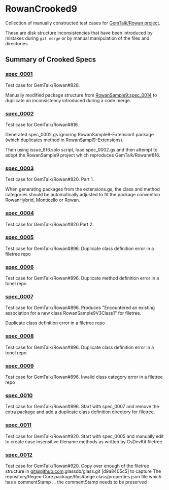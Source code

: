 # RowanCrooked9

Collection of manually constructed test cases for [GemTalk/Rowan project](https://github.com/GemTalk/Rowan). 

These are disk structure inconsistencies that have been introduced by mistakes during `git merge` or by manual manipulation of the files and directories.

## Summary of Crooked Specs

### [spec_0001](https://github.com/dalehenrich/RowanCrooked9/tree/spec_0001)
Test case for GemTalk/Rowan#828.

Manually modified package structure from [RowanSample9:spec_0014](https://github.com/dalehenrich/RowanSample9/tree/spec_0014) to duplicate an inconsistency introduced during a code merge. 

### [spec_0002](https://github.com/dalehenrich/RowanCrooked9/tree/spec_0002)
Test case for GemTalk/Rowan#816.

Generated spec_0002.gs ignoring RowanSample9-Extension1 package (which duplicates method in RowanSampl9-Extensions).

Then using issue_816.solo script, load spec_0002.gs and then attempt to adopt the RowanSample9 project which reproduces GemTalk/Rowan#816.

### [spec_0003](https://github.com/dalehenrich/RowanCrooked9/tree/spec_0003)
Test case for GemTalk/Rowan#820. Part 1.

When generating packages from the extensions.gs, the class and method categories should be automatically adjusted to fit the package convention RowanHybrid, Monticello or Rowan.

### [spec_0004](https://github.com/dalehenrich/RowanCrooked9/tree/spec_0004)
Test case for GemTalk/Rowan#820.Part 2.

### [spec_0005](https://github.com/dalehenrich/RowanCrooked9/tree/spec_0005)
Test case for GemTalk/Rowan#896. Duplicate class definition error in a filetree repo

### [spec_0006](https://github.com/dalehenrich/RowanCrooked9/tree/spec_0006)
Test case for GemTalk/Rowan#896. Duplicate method definition error in a tonel repo

### [spec_0007](https://github.com/dalehenrich/RowanCrooked9/tree/spec_0007)
Test case for GemTalk/Rowan#896. Produces "Encountered an existing association for a new class RowanSample9V3Class1" for filetree.

Duplicate class definition error in a filetree repo

### [spec_0008](https://github.com/dalehenrich/RowanCrooked9/tree/spec_0008)
Test case for GemTalk/Rowan#896. Duplicate class definition error in a tonel repo

### [spec_0009](https://github.com/dalehenrich/RowanCrooked9/tree/spec_0009)
Test case for GemTalk/Rowan#896. Invalid class category error in a filetree repo

### [spec_0010](https://github.com/dalehenrich/RowanCrooked9/tree/spec_0010)
Test case for GemTalk/Rowan#896. Start with spec_0007 and remove the extra package and add a duplicate class definition directory for filetree.

### [spec_0011](https://github.com/dalehenrich/RowanCrooked9/tree/spec_0011)
Test case for GemTalk/Rowan#920. Start with spec_0005 and manually edit to create case insensitive filename methods as written by GsDevKit filetree.

### [spec_0012](https://github.com/dalehenrich/RowanCrooked9/tree/spec_0012)
Test case for GemTalk/Rowan#920. Copy over enough of the filetree structure in git@github.com:glassdb/glass.git [d9a8405c5] to capture The repository/Regex-Core.package/RxsRange.class/properties.json file which has a commentStamp ... the commentStamp needs to be preserved

